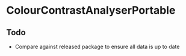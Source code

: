# ColourContrastAnalyserPortable

## Todo
- Compare against released package to ensure all data is up to date
